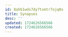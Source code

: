 ```yaml
---
id: 8ahb1wds7dy7txmtr7ojq0s
title: Synapses
desc: ''
updated: 1724626566566
created: 1724626566566
---
```


